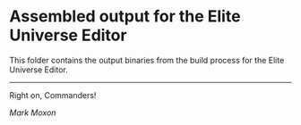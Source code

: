 # Assembled output for the Elite Universe Editor

This folder contains the output binaries from the build process for the Elite Universe Editor.

---

Right on, Commanders!

_Mark Moxon_